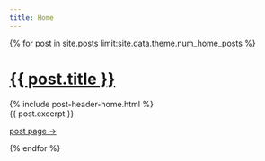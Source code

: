 ```yaml
---
title: Home
---
```


{% for post in site.posts limit:site.data.theme.num_home_posts %}
<div class="post-header-home">
  <h1 class="post-title-home">
    <a href="{{ post.url | prepend:site.baseurl }}">{{ post.title }}</a>
  </h1>
  {% include post-header-home.html %}
</div>
<div class="post-excerpt-home">
  {{ post.excerpt }}
  <p class="text-right"><a href="{{ post.url | prepend:site.baseurl }}">post page &rarr;</a></p>
</div>
{% endfor %}
